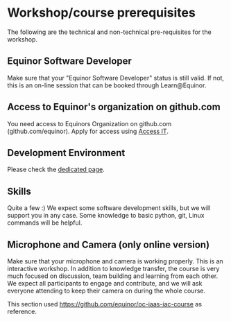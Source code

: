 # Workshop/course prerequisites

The following are the technical and non-technical pre-requisites for the workshop.

## Equinor Software Developer

Make sure that your "Equinor Software Developer" status is still valid. If not, this is an on-line session that can be booked through Learn@Equinor.

## Access to Equinor's organization on github.com

You need access to Equinors Organization on github.com (github.com/equinor). Apply for access using [Access IT](https://accessit.equinor.com/).

## Development Environment

Please check the [dedicated page](/docs/development-environment.md).

## Skills

Quite a few :) We expect some software development skills, but we will support you in any case.
Some knowledge to basic python, git, Linux commands will be helpful.

## Microphone and Camera (only online version)

Make sure that your microphone and camera is working properly. This is an interactive workshop. In addition to knowledge transfer, the course is very much focused on discussion, team building and learning from each other. We expect all participants to engage and contribute, and we will ask everyone attending to keep their camera on during the whole course.

This section used https://github.com/equinor/oc-iaas-iac-course as reference.
